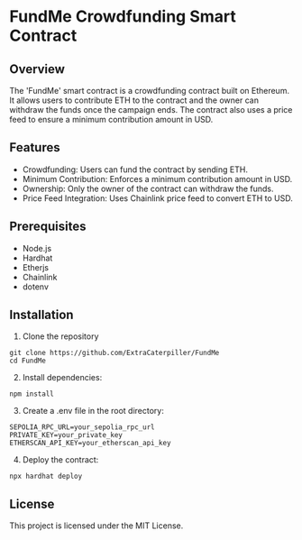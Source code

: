 # FundMe Crowdfunding Smart Contract

## Overview
The 'FundMe' smart contract is a crowdfunding contract built on Ethereum. It allows users to contribute ETH to the contract and the owner can withdraw the funds once the campaign ends. The contract also uses a price feed to ensure a minimum contribution amount in USD.

## Features
- Crowdfunding: Users can fund the contract by sending ETH.
- Minimum Contribution: Enforces a minimum contribution amount in USD.
- Ownership: Only the owner of the contract can withdraw the funds.
- Price Feed Integration: Uses Chainlink price feed to convert ETH to USD.

## Prerequisites
- Node.js
- Hardhat
- Etherjs
- Chainlink
- dotenv

## Installation
1. Clone the repository
```
git clone https://github.com/ExtraCaterpiller/FundMe
cd FundMe
```
2. Install dependencies:
```
npm install
```
3. Create a .env file in the root directory:
```
SEPOLIA_RPC_URL=your_sepolia_rpc_url
PRIVATE_KEY=your_private_key
ETHERSCAN_API_KEY=your_etherscan_api_key
```

4. Deploy the contract:
```
npx hardhat deploy
```

## License
This project is licensed under the MIT License.

